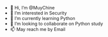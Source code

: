 - 👋 Hi, I’m @MuyChine
- 👀 I’m interested in Security
- 🌱 I’m currently learning Python
- 💞️ I’m looking to collaborate on Python study
- 📫 May reach me by Email

<!---
MuyChine/MuyChine is a ✨ special ✨ repository because its `README.md` (this file) appears on your GitHub profile.
You can click the Preview link to take a look at your changes.
--->
